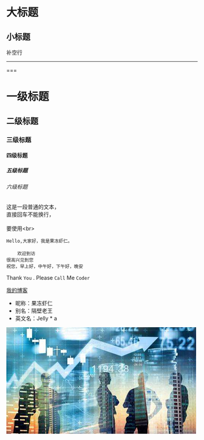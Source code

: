 大标题
===

小标题
---

补空行

---

===

# 一级标题  
## 二级标题  
### 三级标题  
#### 四级标题  
##### 五级标题  
###### 六级标题 

这是一段普通的文本，  
直接回车不能换行，<br>  
要使用\<br>  

	Hello,大家好，我是果冻虾仁。  

		欢迎到访  
	很高兴见到您  
	祝您，早上好，中午好，下午好，晚安  

Thank `You` . Please `Call` Me `Coder`

[我的博客](http://blog.csdn.net/guodongxiaren "悬停显示") 

* 昵称：果冻虾仁  
* 别名：隔壁老王  
* 英文名：Jelly * a


![](./timg.jpg)  

